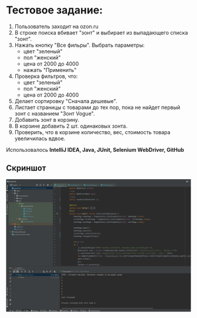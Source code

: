 # Тестовое задание:
 
1. Пользователь заходит на ozon.ru
2. В строке поиска вбивает "зонт" и выбирает из выпадающего списка "зонт".
3. Нажать кнопку "Все фильры". Выбрать параметры:
	- цвет "зеленый"
	- пол "женский"
	- цена от 2000 до 4000
	- нажать "Применить"
4. 	Проверка фильтров, что:
	- цвет "зеленый"
	- пол "женский"
	- цена от 2000 до 4000
5. Делает сортировку "Сначала дешевые".
6. Листает страницы с товарами до тех пор, пока не найдет первый зонт с названием "Зонт Vogue".
7. Добавить зонт в корзину.
8. В корзине добавить 2 шт. одинаковых зонта.	
9. Проверить, что в корзине количество, вес, стоимость товара увеличилась вдвое.


Использовалось
**IntelliJ IDEA, Java, JUnit, Selenium WebDriver, GitHub**

## Скриншот
![screenshot](src/test/resources/FinishedTest.PNG)

